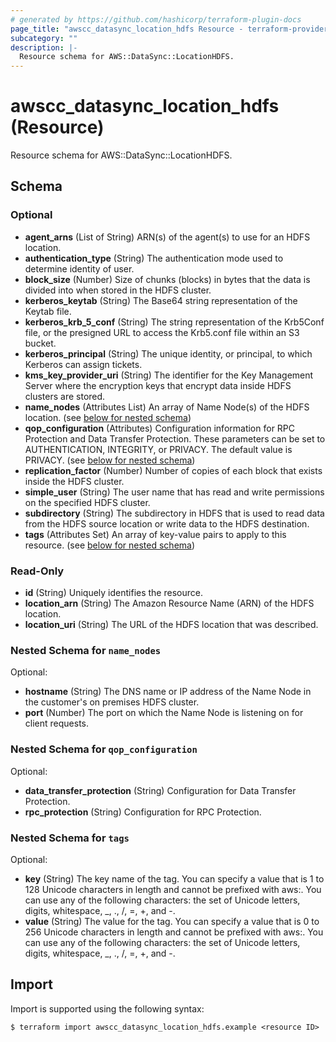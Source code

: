 ```yaml
---
# generated by https://github.com/hashicorp/terraform-plugin-docs
page_title: "awscc_datasync_location_hdfs Resource - terraform-provider-awscc"
subcategory: ""
description: |-
  Resource schema for AWS::DataSync::LocationHDFS.
---
```


# awscc_datasync_location_hdfs (Resource)

Resource schema for AWS::DataSync::LocationHDFS.



<!-- schema generated by tfplugindocs -->
## Schema

### Optional

- **agent_arns** (List of String) ARN(s) of the agent(s) to use for an HDFS location.
- **authentication_type** (String) The authentication mode used to determine identity of user.
- **block_size** (Number) Size of chunks (blocks) in bytes that the data is divided into when stored in the HDFS cluster.
- **kerberos_keytab** (String) The Base64 string representation of the Keytab file.
- **kerberos_krb_5_conf** (String) The string representation of the Krb5Conf file, or the presigned URL to access the Krb5.conf file within an S3 bucket.
- **kerberos_principal** (String) The unique identity, or principal, to which Kerberos can assign tickets.
- **kms_key_provider_uri** (String) The identifier for the Key Management Server where the encryption keys that encrypt data inside HDFS clusters are stored.
- **name_nodes** (Attributes List) An array of Name Node(s) of the HDFS location. (see [below for nested schema](#nestedatt--name_nodes))
- **qop_configuration** (Attributes) Configuration information for RPC Protection and Data Transfer Protection. These parameters can be set to AUTHENTICATION, INTEGRITY, or PRIVACY. The default value is PRIVACY. (see [below for nested schema](#nestedatt--qop_configuration))
- **replication_factor** (Number) Number of copies of each block that exists inside the HDFS cluster.
- **simple_user** (String) The user name that has read and write permissions on the specified HDFS cluster.
- **subdirectory** (String) The subdirectory in HDFS that is used to read data from the HDFS source location or write data to the HDFS destination.
- **tags** (Attributes Set) An array of key-value pairs to apply to this resource. (see [below for nested schema](#nestedatt--tags))

### Read-Only

- **id** (String) Uniquely identifies the resource.
- **location_arn** (String) The Amazon Resource Name (ARN) of the HDFS location.
- **location_uri** (String) The URL of the HDFS location that was described.

<a id="nestedatt--name_nodes"></a>
### Nested Schema for `name_nodes`

Optional:

- **hostname** (String) The DNS name or IP address of the Name Node in the customer's on premises HDFS cluster.
- **port** (Number) The port on which the Name Node is listening on for client requests.


<a id="nestedatt--qop_configuration"></a>
### Nested Schema for `qop_configuration`

Optional:

- **data_transfer_protection** (String) Configuration for Data Transfer Protection.
- **rpc_protection** (String) Configuration for RPC Protection.


<a id="nestedatt--tags"></a>
### Nested Schema for `tags`

Optional:

- **key** (String) The key name of the tag. You can specify a value that is 1 to 128 Unicode characters in length and cannot be prefixed with aws:. You can use any of the following characters: the set of Unicode letters, digits, whitespace, _, ., /, =, +, and -.
- **value** (String) The value for the tag. You can specify a value that is 0 to 256 Unicode characters in length and cannot be prefixed with aws:. You can use any of the following characters: the set of Unicode letters, digits, whitespace, _, ., /, =, +, and -.

## Import

Import is supported using the following syntax:

```shell
$ terraform import awscc_datasync_location_hdfs.example <resource ID>
```
